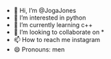 - 👋 Hi, I’m @JogaJones
- 👀 I’m interested in python
- 🌱 I’m currently learning c++
- 💞️ I’m looking to collaborate on *
- 📫 How to reach me instagram
- 😄 Pronouns: men


<!---
JogaJones/JogaJones is a ✨ special ✨ repository because its `README.md` (this file) appears on your GitHub profile.
You can click the Preview link to take a look at your changes.
--->
